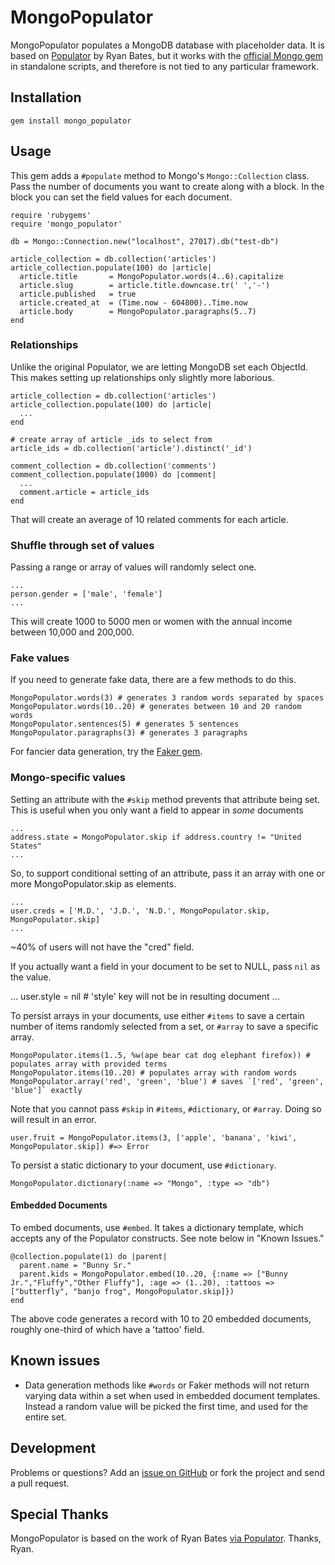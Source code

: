 # MongoPopulator

MongoPopulator populates a MongoDB database with placeholder data. It is based on [Populator](https://github.com/ryanb/populator) by Ryan Bates, but it works with the [official Mongo gem](http://api.mongodb.org/ruby/current/file.TUTORIAL.html) in standalone scripts, and therefore is not tied to any particular framework.

## Installation

    gem install mongo_populator

## Usage

This gem adds a `#populate` method to Mongo's `Mongo::Collection` class. Pass the number of documents you want to create along with a block. In the block you can set the field values for each document.

    require 'rubygems'
    require 'mongo_populator'

    db = Mongo::Connection.new("localhost", 27017).db("test-db")    
    
    article_collection = db.collection('articles')
    article_collection.populate(100) do |article|
      article.title       = MongoPopulator.words(4..6).capitalize
      article.slug        = article.title.downcase.tr(' ','-')
      article.published   = true
      article.created_at  = (Time.now - 604800)..Time.now
      article.body        = MongoPopulator.paragraphs(5..7)
    end

### Relationships

Unlike the original Populator, we are letting MongoDB set each ObjectId. This makes setting up relationships only slightly more laborious.

    article_collection = db.collection('articles')
    article_collection.populate(100) do |article|
      ...
    end

    # create array of article _ids to select from
    article_ids = db.collection('article').distinct('_id')

    comment_collection = db.collection('comments')
    comment_collection.populate(1000) do |comment|
      ...
      comment.article = article_ids
    end

That will create an average of 10 related comments for each article. 

### Shuffle through set of values

Passing a range or array of values will randomly select one.

    ...
    person.gender = ['male', 'female']
    ...

This will create 1000 to 5000 men or women with the annual income between 10,000 and 200,000.

### Fake values

If you need to generate fake data, there are a few methods to do this.

    MongoPopulator.words(3) # generates 3 random words separated by spaces
    MongoPopulator.words(10..20) # generates between 10 and 20 random words
    MongoPopulator.sentences(5) # generates 5 sentences
    MongoPopulator.paragraphs(3) # generates 3 paragraphs

For fancier data generation, try the [Faker gem](http://faker.rubyforge.org).

### Mongo-specific values

Setting an attribute with the `#skip` method prevents that attribute being set. This is useful when you only want a field to appear in *some* documents

    ...
    address.state = MongoPopulator.skip if address.country != "United States"
    ...

So, to support conditional setting of an attribute, pass it an array with one or more MongoPopulator.skip as elements.

    ...
    user.creds = ['M.D.', 'J.D.', 'N.D.', MongoPopulator.skip, MongoPopulator.skip]  
    ...

~40% of users will not have the "cred" field.

If you actually want a field in your document to be set to NULL, pass `nil` as the value.

   ...
   user.style = nil # 'style' key will not be in resulting document
   ...

To persist arrays in your documents, use either `#items` to save a certain number of items randomly selected from a set, or `#array` to save a specific array.

    MongoPopulator.items(1..5, %w(ape bear cat dog elephant firefox)) # populates array with provided terms
    MongoPopulator.items(10..20) # populates array with random words
    MongoPopulator.array('red', 'green', 'blue') # saves `['red', 'green', 'blue']` exactly

Note that you cannot pass `#skip` in `#items`, `#dictionary`, or `#array`. Doing so will result in an error.

    user.fruit = MongoPopulator.items(3, ['apple', 'banana', 'kiwi', MongoPopulator.skip]) #=> Error

To persist a static dictionary to your document, use `#dictionary`.

    MongoPopulator.dictionary(:name => "Mongo", :type => "db")

#### Embedded Documents

To embed documents, use `#embed`. It takes a dictionary template, which accepts any of the Populator constructs. See note below in "Known Issues."

    @collection.populate(1) do |parent|
      parent.name = "Bunny Sr."
      parent.kids = MongoPopulator.embed(10..20, {:name => ["Bunny Jr.","Fluffy","Other Fluffy"], :age => (1..20), :tattoos => ["butterfly", "banjo frog", MongoPopulator.skip]})
    end

The above code generates a record with 10 to 20 embedded documents, roughly one-third of which have a 'tattoo' field.

## Known issues

* Data generation methods like `#words` or Faker methods will not return varying data within a set when used in embedded document templates. Instead a random value will be picked the first time, and used for the entire set.

## Development

Problems or questions? Add an [issue on GitHub](https://github.com/bak/mongo_populator/issues) or fork the project and send a pull request.

## Special Thanks

MongoPopulator is based on the work of Ryan Bates [via Populator](https://github.com/ryanb/populator/). Thanks, Ryan.
